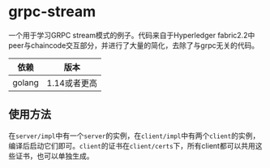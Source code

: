 # grpc-stream

一个用于学习GRPC stream模式的例子。代码来自于Hyperledger fabric2.2中peer与chaincode交互部分，并进行了大量的简化，去除了与grpc无关的代码。

| 依赖   | 版本         |
| ------ | ------------ |
| golang | 1.14或者更高 |

## 使用方法

在`server/impl`中有一个`server`的实例，在`client/impl`中有两个`client`的实例，编译后启动它们即可。`client`的证书在`client/certs`下，所有client都可以共用这些证书，也可以单独生成。